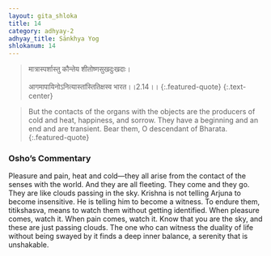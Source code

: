 ```yaml
---
layout: gita_shloka
title: 14
category: adhyay-2
adhyay_title: Sānkhya Yog
shlokanum: 14
---
```


> मात्रास्पर्शास्तु कौन्तेय शीतोष्णसुखदुःखदाः।<br><br>आगमापायिनोऽनित्यास्तांस्तितिक्षस्व भारत।।2.14।।
{:.featured-quote} 
{:.text-center}

> But the contacts of the organs with the objects are the producers of cold and heat, happiness, and sorrow. They have a beginning and an end and are transient. Bear them, O descendant of Bharata.
{:.featured-quote}

### Osho’s Commentary
Pleasure and pain, heat and cold—they all arise from the contact of the senses with the world. And they are all fleeting. They come and they go. They are like clouds passing in the sky.
Krishna is not telling Arjuna to become insensitive. He is telling him to become a witness. To endure them, titikshasva, means to watch them without getting identified. When pleasure comes, watch it. When pain comes, watch it. Know that you are the sky, and these are just passing clouds.
The one who can witness the duality of life without being swayed by it finds a deep inner balance, a serenity that is unshakable.
